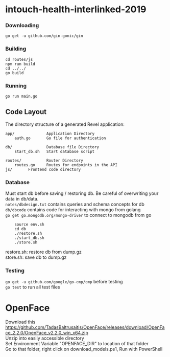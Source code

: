 # intouch-health-interlinked-2019

### Downloading

    go get -u github.com/gin-gonic/gin

### Building

    cd routes/js
    npm run build
    cd ../../
    go build

### Running

    go run main.go

## Code Layout

The directory structure of a generated Revel application:

    app/              Application Directory
        auth.go       Go file for authentication

    db/               Database file Directory
        start_db.sh   Start database script

    routes/           Router Directory
        routes.go     Routes for endpoints in the API
	js/	      Frontend code directory


### Database
Must start db before saving / restoring db. Be careful of overwriting your data in db/data.  
`notes/dbdesign.txt` contains queries and schema concepts for db  
`db/dbcode` contains code for interacting with mongo from golang  
`go get go.mongodb.org/mongo-driver` to connect to mongodb from go   
```  
	source env.sh  
	cd db 
	./restore.sh 
	./start_db.sh 
	./store.sh 
```  
restore.sh: restore db from dump.gz  
store.sh: save db to dump.gz  

### Testing
`go get -u github.com/google/go-cmp/cmp` before testing  
`go test` to run all test files 

# OpenFace
Download this
https://github.com/TadasBaltrusaitis/OpenFace/releases/download/OpenFace_2.2.0/OpenFace_v2.2.0_win_x64.zip  
Unzip into easily accessible directory  
Set Environment Variable "OPENFACE_DIR" to location of that folder  
Go to that folder, right click on download_models.ps1, Run with PowerShell
